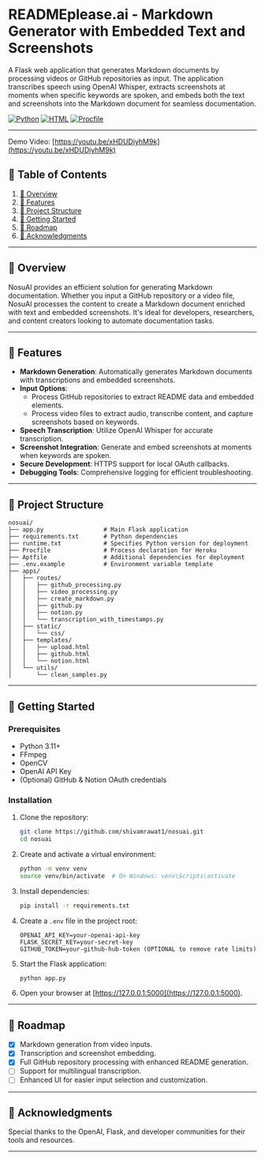 
# READMEplease.ai - Markdown Generator with Embedded Text and Screenshots

A Flask web application that generates Markdown documents by processing videos or GitHub repositories as input. The application transcribes speech using OpenAI Whisper, extracts screenshots at moments when specific keywords are spoken, and embeds both the text and screenshots into the Markdown document for seamless documentation.

[![Python](https://img.shields.io/badge/Python-3776AB.svg?style=for-the-badge&logo=Python&logoColor=white)](https://www.python.org/)
[![HTML](https://img.shields.io/badge/HTML-gray.svg?style=for-the-badge&logo=HTML&logoColor=white)](https://developer.mozilla.org/en-US/docs/Web/HTML)
[![Procfile](https://img.shields.io/badge/Procfile-gray.svg?style=for-the-badge&logo=Procfile&logoColor=white)](https://devcenter.heroku.com/articles/procfile)

---

Demo Video: [https://youtu.be/xHDUDiyhM9k](https://youtu.be/xHDUDiyhM9k)

## 🔗 Table of Contents

1. [📍 Overview](#-overview)
2. [👾 Features](#-features)
3. [📁 Project Structure](#-project-structure)
4. [🚀 Getting Started](#-getting-started)
5. [📌 Roadmap](#-roadmap)
6. [🙌 Acknowledgments](#-acknowledgments)

---

## 📍 Overview

NosuAI provides an efficient solution for generating Markdown documentation. Whether you input a GitHub repository or a video file, NosuAI processes the content to create a Markdown document enriched with text and embedded screenshots. It's ideal for developers, researchers, and content creators looking to automate documentation tasks.

---

## 👾 Features

- **Markdown Generation**: Automatically generates Markdown documents with transcriptions and embedded screenshots.
- **Input Options**:
  - Process GitHub repositories to extract README data and embedded elements.
  - Process video files to extract audio, transcribe content, and capture screenshots based on keywords.
- **Speech Transcription**: Utilize OpenAI Whisper for accurate transcription.
- **Screenshot Integration**: Generate and embed screenshots at moments when keywords are spoken.
- **Secure Development**: HTTPS support for local OAuth callbacks.
- **Debugging Tools**: Comprehensive logging for efficient troubleshooting.

---

## 📁 Project Structure

```plaintext
nosuai/
├── app.py                 # Main Flask application
├── requirements.txt       # Python dependencies
├── runtime.txt            # Specifies Python version for deployment
├── Procfile               # Process declaration for Heroku
├── Aptfile                # Additional dependencies for deployment
├── .env.example           # Environment variable template
├── apps/
│   ├── routes/
│   │   ├── github_processing.py
│   │   ├── video_processing.py
│   │   ├── create_markdown.py
│   │   ├── github.py
│   │   ├── notion.py
│   │   └── transcription_with_timestamps.py
│   ├── static/
│   │   └── css/
│   ├── templates/
│   │   ├── upload.html
│   │   ├── github.html
│   │   └── notion.html
│   └── utils/
│       └── clean_samples.py
```

---

## 🚀 Getting Started

### Prerequisites

- Python 3.11+
- FFmpeg
- OpenCV
- OpenAI API Key
- (Optional) GitHub & Notion OAuth credentials

### Installation

1. Clone the repository:

   ```bash
   git clone https://github.com/shivamrawat1/nosuai.git
   cd nosuai
   ```

2. Create and activate a virtual environment:

   ```bash
   python -m venv venv
   source venv/bin/activate  # On Windows: venv\Scripts\activate
   ```

3. Install dependencies:

   ```bash
   pip install -r requirements.txt
   ```

4. Create a `.env` file in the project root:

   ```env
   OPENAI_API_KEY=your-openai-api-key
   FLASK_SECRET_KEY=your-secret-key
   GITHUB_TOKEN=your-github-hub-token (OPTIONAL to remove rate limits)
   ```

5. Start the Flask application:

   ```bash
   python app.py
   ```

6. Open your browser at [https://127.0.0.1:5000](https://127.0.0.1:5000).

---

## 📌 Roadmap

- [x] Markdown generation from video inputs.
- [x] Transcription and screenshot embedding.
- [x] Full GitHub repository processing with enhanced README generation.
- [ ] Support for multilingual transcription.
- [ ] Enhanced UI for easier input selection and customization.

---


## 🙌 Acknowledgments

Special thanks to the OpenAI, Flask, and developer communities for their tools and resources.

--- 
